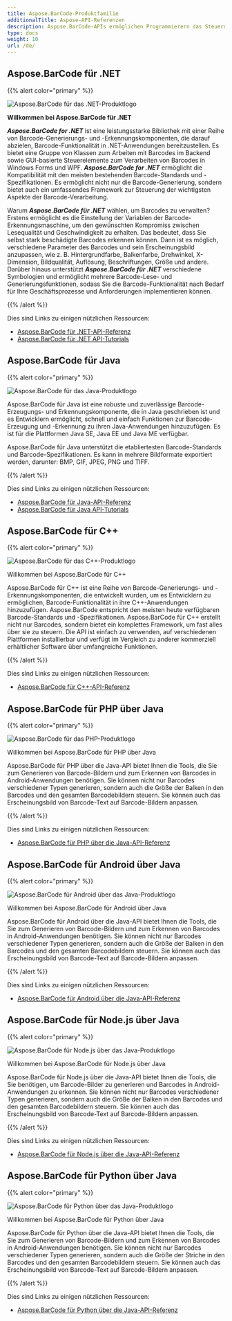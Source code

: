 ```yaml
---
title: Aspose.BarCode-Produktfamilie
additionalTitle: Aspose-API-Referenzen
description: Aspose.BarCode-APIs ermöglichen Programmierern das Steuern und Manipulieren von Barcode-Scannen, Barcode-Lesen und QR-Scan-Funktionen. Es bietet eine Gruppe von Klassen zum Arbeiten mit Barcodes im Backend sowie GUI-basierte Steuerelemente zum Verarbeiten von Barcodes. Eine kostenlose Evaluierungsversion ist verfügbar.
type: docs
weight: 10
url: /de/
---
```


## Aspose.BarCode für .NET

{{% alert color="primary" %}} 

![Aspose.BarCode für das .NET-Produktlogo](../home_1.png)

**Willkommen bei Aspose.BarCode für .NET**

***Aspose.BarCode for .NET*** ist eine leistungsstarke Bibliothek mit einer Reihe von Barcode-Generierungs- und -Erkennungskomponenten, die darauf abzielen, Barcode-Funktionalität in .NET-Anwendungen bereitzustellen. Es bietet eine Gruppe von Klassen zum Arbeiten mit Barcodes im Backend sowie GUI-basierte Steuerelemente zum Verarbeiten von Barcodes in Windows Forms und WPF. ***Aspose.BarCode for .NET*** ermöglicht die Kompatibilität mit den meisten bestehenden Barcode-Standards und -Spezifikationen. Es ermöglicht nicht nur die Barcode-Generierung, sondern bietet auch ein umfassendes Framework zur Steuerung der wichtigsten Aspekte der Barcode-Verarbeitung.

Warum ***Aspose.BarCode für .NET*** wählen, um Barcodes zu verwalten? Erstens ermöglicht es die Einstellung der Variablen der Barcode-Erkennungsmaschine, um den gewünschten Kompromiss zwischen Lesequalität und Geschwindigkeit zu erhalten. Das bedeutet, dass Sie selbst stark beschädigte Barcodes erkennen können.
Dann ist es möglich, verschiedene Parameter des Barcodes und sein Erscheinungsbild anzupassen, wie z. B. Hintergrundfarbe, Balkenfarbe, Drehwinkel, X-Dimension, Bildqualität, Auflösung, Beschriftungen, Größe und andere.
Darüber hinaus unterstützt ***Aspose.BarCode für .NET*** verschiedene Symbologien und ermöglicht mehrere Barcode-Lese- und Generierungsfunktionen, sodass Sie die Barcode-Funktionalität nach Bedarf für Ihre Geschäftsprozesse und Anforderungen implementieren können.

{{% /alert %}} 

Dies sind Links zu einigen nützlichen Ressourcen:
- [Aspose.BarCode für .NET-API-Referenz](/barcode/de/net/)
- [Aspose.BarCode für .NET API-Tutorials](/tutorials/barcode/de/net/)


## Aspose.BarCode für Java

{{% alert color="primary" %}}

![Aspose.BarCode für das Java-Produktlogo](../home_2.png)

Aspose.BarCode für Java ist eine robuste und zuverlässige Barcode-Erzeugungs- und Erkennungskomponente, die in Java geschrieben ist und es Entwicklern ermöglicht, schnell und einfach Funktionen zur Barcode-Erzeugung und -Erkennung zu ihren Java-Anwendungen hinzuzufügen. Es ist für die Plattformen Java SE, Java EE und Java ME verfügbar.

Aspose.BarCode für Java unterstützt die etabliertesten Barcode-Standards und Barcode-Spezifikationen. Es kann in mehrere Bildformate exportiert werden, darunter: BMP, GIF, JPEG, PNG und TIFF.

{{% /alert %}} 

Dies sind Links zu einigen nützlichen Ressourcen:
- [Aspose.BarCode für Java-API-Referenz](/barcode/java/)
- [Aspose.BarCode für Java API-Tutorials](/tutorials/barcode/de/java/)


## Aspose.BarCode für C++
{{% alert color="primary" %}}

![Aspose.BarCode für das C++-Produktlogo](../home_3.png)

Willkommen bei Aspose.BarCode für C++

Aspose.BarCode für C++ ist eine Reihe von Barcode-Generierungs- und -Erkennungskomponenten, die entwickelt wurden, um es Entwicklern zu ermöglichen, Barcode-Funktionalität in ihre C++-Anwendungen hinzuzufügen. Aspose.BarCode entspricht den meisten heute verfügbaren Barcode-Standards und -Spezifikationen. Aspose.BarCode für C++ erstellt nicht nur Barcodes, sondern bietet ein komplettes Framework, um fast alles über sie zu steuern. Die API ist einfach zu verwenden, auf verschiedenen Plattformen installierbar und verfügt im Vergleich zu anderer kommerziell erhältlicher Software über umfangreiche Funktionen.

{{% /alert %}} 

Dies sind Links zu einigen nützlichen Ressourcen:
- [Aspose.BarCode für C++-API-Referenz](/barcode/cpp/)

## Aspose.BarCode für PHP über Java
{{% alert color="primary" %}}

![Aspose.BarCode für das PHP-Produktlogo](../home_4.png)

Willkommen bei Aspose.BarCode für PHP über Java

Aspose.BarCode für PHP über die Java-API bietet Ihnen die Tools, die Sie zum Generieren von Barcode-Bildern und zum Erkennen von Barcodes in Android-Anwendungen benötigen. Sie können nicht nur Barcodes verschiedener Typen generieren, sondern auch die Größe der Balken in den Barcodes und den gesamten Barcodebildern steuern. Sie können auch das Erscheinungsbild von Barcode-Text auf Barcode-Bildern anpassen.

{{% /alert %}} 

Dies sind Links zu einigen nützlichen Ressourcen:
- [Aspose.BarCode für PHP über die Java-API-Referenz](/barcode/php/)


## Aspose.BarCode für Android über Java
{{% alert color="primary" %}}

![Aspose.BarCode für Android über das Java-Produktlogo](../home_5.png)

Willkommen bei Aspose.BarCode für Android über Java

Aspose.BarCode für Android über die Java-API bietet Ihnen die Tools, die Sie zum Generieren von Barcode-Bildern und zum Erkennen von Barcodes in Android-Anwendungen benötigen. Sie können nicht nur Barcodes verschiedener Typen generieren, sondern auch die Größe der Balken in den Barcodes und den gesamten Barcodebildern steuern. Sie können auch das Erscheinungsbild von Barcode-Text auf Barcode-Bildern anpassen.

{{% /alert %}} 

Dies sind Links zu einigen nützlichen Ressourcen:

- [Aspose.BarCode für Android über die Java-API-Referenz](/barcode/androidjava/)

## Aspose.BarCode für Node.js über Java
{{% alert color="primary" %}}

![Aspose.BarCode für Node.js über das Java-Produktlogo](../home_6.png)

Willkommen bei Aspose.BarCode für Node.js über Java

Aspose.BarCode für Node.js über die Java-API bietet Ihnen die Tools, die Sie benötigen, um Barcode-Bilder zu generieren und Barcodes in Android-Anwendungen zu erkennen. Sie können nicht nur Barcodes verschiedener Typen generieren, sondern auch die Größe der Balken in den Barcodes und den gesamten Barcodebildern steuern. Sie können auch das Erscheinungsbild von Barcode-Text auf Barcode-Bildern anpassen.

{{% /alert %}} 

Dies sind Links zu einigen nützlichen Ressourcen:
- [Aspose.BarCode für Node.js über die Java-API-Referenz](/barcode/nodejs/)

## Aspose.BarCode für Python über Java
{{% alert color="primary" %}}

![Aspose.BarCode für Python über das Java-Produktlogo](../home_7.png)

Willkommen bei Aspose.BarCode für Python über Java

Aspose.BarCode für Python über die Java-API bietet Ihnen die Tools, die Sie zum Generieren von Barcode-Bildern und zum Erkennen von Barcodes in Android-Anwendungen benötigen. Sie können nicht nur Barcodes verschiedener Typen generieren, sondern auch die Größe der Striche in den Barcodes und den gesamten Barcodebildern steuern. Sie können auch das Erscheinungsbild von Barcode-Text auf Barcode-Bildern anpassen.

{{% /alert %}} 

Dies sind Links zu einigen nützlichen Ressourcen:
- [Aspose.BarCode für Python über die Java-API-Referenz](/barcode/python-java/)